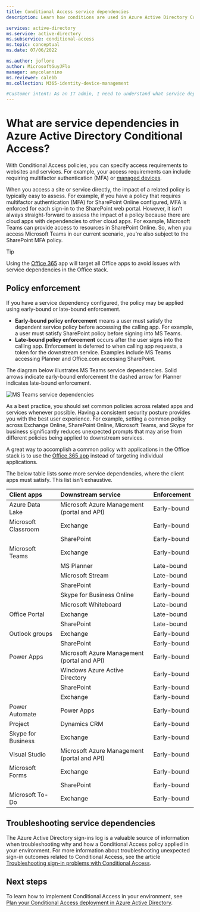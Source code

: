 ```yaml
---
title: Conditional Access service dependencies 
description: Learn how conditions are used in Azure Active Directory Conditional Access to trigger a policy.

services: active-directory
ms.service: active-directory
ms.subservice: conditional-access
ms.topic: conceptual
ms.date: 07/06/2022

ms.author: joflore
author: MicrosoftGuyJFlo
manager: amycolannino
ms.reviewer: calebb
ms.collection: M365-identity-device-management

#Customer intent: As an IT admin, I need to understand what service dependencies are in Conditional Access so that I can assess how policies are applied
---
```

# What are service dependencies in Azure Active Directory Conditional Access? 

With Conditional Access policies, you can specify access requirements to websites and services. For example, your access requirements can include requiring multifactor authentication (MFA) or [managed devices](require-managed-devices.md). 

When you access a site or service directly, the impact of a related policy is typically easy to assess. For example, if you have a policy that requires multifactor authentication (MFA) for SharePoint Online configured, MFA is enforced for each sign-in to the SharePoint web portal. However, it isn't always straight-forward to assess the impact of a policy because there are cloud apps with dependencies to other cloud apps. For example, Microsoft Teams can provide access to resources in SharePoint Online. So, when you access Microsoft Teams in our current scenario, you're also subject to the SharePoint MFA policy. 

> [!TIP]
> Using the [Office 365](concept-conditional-access-cloud-apps.md#office-365) app will target all Office apps to avoid issues with service dependencies in the Office stack.

## Policy enforcement 

If you have a service dependency configured, the policy may be applied using early-bound or late-bound enforcement. 

- **Early-bound policy enforcement** means a user must satisfy the dependent service policy before accessing the calling app. For example, a user must satisfy SharePoint policy before signing into MS Teams. 
- **Late-bound policy enforcement** occurs after the user signs into the calling app. Enforcement is deferred to when calling app requests, a token for the downstream service. Examples include MS Teams accessing Planner and Office.com accessing SharePoint. 

The diagram below illustrates MS Teams service dependencies. Solid arrows indicate early-bound enforcement the dashed arrow for Planner indicates late-bound enforcement. 

![MS Teams service dependencies](./media/service-dependencies/01.png)

As a best practice, you should set common policies across related apps and services whenever possible. Having a consistent security posture provides you with the best user experience. For example, setting a common policy across Exchange Online, SharePoint Online, Microsoft Teams, and Skype for business significantly reduces unexpected prompts that may arise from different policies being applied to downstream services. 

A great way to accomplish a common policy with applications in the Office stack is to use the [Office 365 app](concept-conditional-access-cloud-apps.md#office-365) instead of targeting individual applications.

The below table lists some more service dependencies, where the client apps must satisfy. This list isn't exhaustive.

| Client apps         | Downstream service                          | Enforcement |
| :--                 | :--                                         | ---         | 
| Azure Data Lake     | Microsoft Azure Management (portal and API) | Early-bound |
| Microsoft Classroom | Exchange                                    | Early-bound |
|                     | SharePoint                                  | Early-bound |
| Microsoft Teams     | Exchange                                    | Early-bound |
|                     | MS Planner                                  | Late-bound  |
|                     | Microsoft Stream                            | Late-bound  |
|                     | SharePoint                                  | Early-bound |
|                     | Skype for Business Online                   | Early-bound |
|                     | Microsoft Whiteboard                        | Late-bound  |
| Office Portal       | Exchange                                    | Late-bound  |
|                     | SharePoint                                  | Late-bound  |
| Outlook groups      | Exchange                                    | Early-bound |
|                     | SharePoint                                  | Early-bound |
| Power Apps          | Microsoft Azure Management (portal and API) | Early-bound |
|                     | Windows Azure Active Directory              | Early-bound |
|                     | SharePoint                                  | Early-bound |
|                     | Exchange                                    | Early-bound |
| Power Automate      | Power Apps                                  | Early-bound |
| Project             | Dynamics CRM                                | Early-bound |
| Skype for Business  | Exchange                                    | Early-bound |
| Visual Studio       | Microsoft Azure Management (portal and API) | Early-bound |
| Microsoft Forms     | Exchange                                    | Early-bound |
|                     | SharePoint                                  | Early-bound |
| Microsoft To-Do     | Exchange                                    | Early-bound |

## Troubleshooting service dependencies

The Azure Active Directory sign-ins log is a valuable source of information when troubleshooting why and how a Conditional Access policy applied in your environment. For more information about troubleshooting unexpected sign-in outcomes related to Conditional Access, see the article [Troubleshooting sign-in problems with Conditional Access](troubleshoot-conditional-access.md#service-dependencies).

## Next steps

To learn how to implement Conditional Access in your environment, see [Plan your Conditional Access deployment in Azure Active Directory](plan-conditional-access.md).
